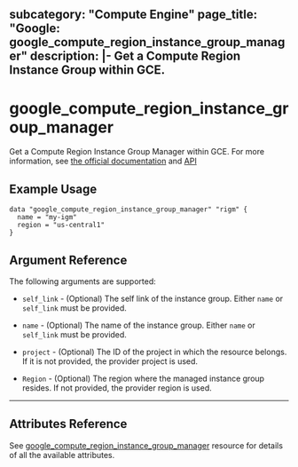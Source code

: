 subcategory: "Compute Engine"
page_title: "Google: google_compute_region_instance_group_manager"
description: |-
Get a Compute Region Instance Group within GCE.
---

# google\_compute\_region\_instance\_group\_manager

Get a Compute Region Instance Group Manager within GCE.
For more information, see [the official documentation](https://cloud.google.com/compute/docs/instance-groups/distributing-instances-with-regional-instance-groups)
and [API](https://cloud.google.com/compute/docs/reference/rest/v1/regionInstanceGroupManagers)

## Example Usage

```hcl
data "google_compute_region_instance_group_manager" "rigm" {
  name = "my-igm"
  region = "us-central1"
}
```

## Argument Reference

The following arguments are supported:

* `self_link` - (Optional) The self link of the instance group. Either `name` or `self_link` must be provided.

* `name` - (Optional) The name of the instance group. Either `name` or `self_link` must be provided.

* `project` - (Optional) The ID of the project in which the resource belongs. If it is not provided, the provider project is used.

* `Region` - (Optional) The region where the managed instance group resides. If not provided, the provider region is used.

---

## Attributes Reference

See [google_compute_region_instance_group_manager](https://registry.terraform.io/providers/hashicorp/google/latest/docs/resources/compute_region_instance_group_manager) resource for details of all the available attributes.